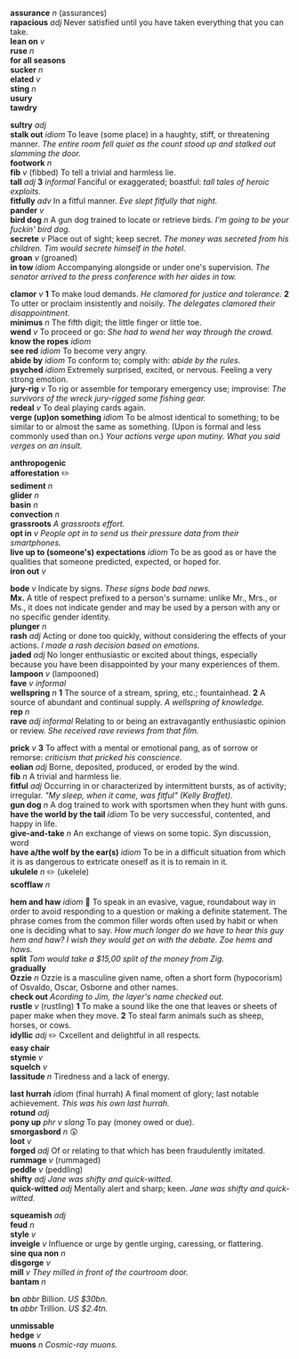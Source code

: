 

__assurance__ _n_ (assurances)  
__rapacious__ _adj_ Never satisfied until you have taken everything that you can take.  
__lean on__ _v_  
__ruse__ _n_  
__for all seasons__  
__sucker__ _n_  
__elated__ _v_  
__sting__ _n_  
__usury__  
__tawdry__  

__sultry__ _adj_  
__stalk out__ _idiom_ To leave (some place) in a haughty, stiff, or threatening manner. _The entire room fell quiet as the count stood up and stalked out slamming the door._  
__footwork__ _n_  
__fib__ _v_ (fibbed) To tell a trivial and harmless lie.  
__tall__ _adj_ __3__ _informal_ Fanciful or exaggerated; boastful: _tall tales of heroic exploits._  
__fitfully__ _adv_ In a fitful manner. _Eve slept fitfully that night._  
__pander__ _v_  
__bird dog__ _n_ A gun dog trained to locate or retrieve birds. _I'm going to be your fuckin' bird dog._  
__secrete__ _v_ Place out of sight; keep secret. _The money was secreted from his children._ _Tim would secrete himself in the hotel._  
__groan__ _v_ (groaned)  
__in tow__ _idiom_ Accompanying alongside or under one's supervision. _The senator arrived to the press conference with her aides in tow._  

__clamor__ _v_ __1__ To make loud demands. _He clamored for justice and tolerance._ __2__ To utter or proclaim insistently and noisily. _The delegates clamored their disappointment._  
__minimus__ _n_ The fifth digit; the little finger or little toe.  
__wend__ _v_ To proceed or go: _She had to wend her way through the crowd._  
__know the ropes__ _idiom_  
__see red__ _idiom_ To become very angry.  
__abide by__ _idiom_ To conform to; comply with: _abide by the rules._  
__psyched__ _idiom_ Extremely surprised, excited, or nervous. Feeling a very strong emotion.  
__jury-rig__ _v_ To rig or assemble for temporary emergency use; improvise: _The survivors of the wreck jury-rigged some fishing gear._  
__redeal__ _v_ To deal playing cards again.  
__verge (up)on something__ _idiom_ To be almost identical to something; to be similar to or almost the same as something. (Upon is formal and less commonly used than on.) _Your actions verge upon mutiny. What you said verges on an insult._  

__anthropogenic__  
__afforestation__ :pencil2:   
__sediment__ _n_  
__glider__ _n_  
__basin__ _n_  
__convection__ _n_  
__grassroots__ _A grassroots effort._  
__opt in__ _v_ _People opt in to send us their pressure data from their smartphones._  
__live up to (someone's) expectations__ _idiom_ To be as good as or have the qualities that someone predicted, expected, or hoped for.  
__iron out__ _v_  

__bode__ _v_ Indicate by signs. _These signs bode bad news._  
__Mx.__ A title of respect prefixed to a person's surname: unlike Mr., Mrs., or Ms., it does not indicate gender and may be used by a person with any or no specific gender identity.  
__plunger__ _n_  
__rash__ _adj_ Acting or done too quickly, without considering the effects of your actions. _I made a rash decision based on emotions._  
__jaded__ _adj_ No longer enthusiastic or excited about things, especially because you have been disappointed by your many experiences of them.  
__lampoon__ _v_ (lampooned)  
__fave__ _v_ _informal_  
__wellspring__ _n_ __1__ The source of a stream, spring, etc.; fountainhead. __2__ A source of abundant and continual supply. _A wellspring of knowledge._  
__rep__ _n_  
__rave__ _adj_ _informal_ Relating to or being an extravagantly enthusiastic opinion or review. _She received rave reviews from that film._  

__prick__ _v_ __3__ To affect with a mental or emotional pang, as of sorrow or remorse: _criticism that pricked his conscience._  
__eolian__ _adj_ Borne, deposited, produced, or eroded by the wind.  
__fib__ _n_ A trivial and harmless lie.  
__fitful__ _adj_ Occurring in or characterized by intermittent bursts, as of activity; irregular. _"My sleep, when it came, was fitful" (Kelly Braffet)._  
__gun dog__ _n_ A dog trained to work with sportsmen when they hunt with guns.  
__have the world by the tail__ _idiom_ To be very successful, contented, and happy in life.  
__give-and-take__ _n_ An exchange of views on some topic. _Syn_ discussion, word  
__have a/the wolf by the ear(s)__ _idiom_ To be in a difficult situation from which it is as dangerous to extricate oneself as it is to remain in it.  
__ukulele__ _n_ :pencil2: (ukelele)  
__scofflaw__ _n_  

__hem and haw__ _idiom_ :dart: To speak in an evasive, vague, roundabout way in order to avoid responding to a question or making a definite statement. The phrase comes from the common filler words often used by habit or when one is deciding what to say. _How much longer do we have to hear this guy hem and haw? I wish they would get on with the debate._ _Zoe hems and haws._  
__split__ _Tom would take a $15,00 split of the money from Zig._  
__gradually__  
__Ozzie__ _n_ Ozzie is a masculine given name, often a short form (hypocorism) of Osvaldo, Oscar, Osborne and other names.  
__check out__ _Acording to Jim, the layer's name checked out._  
__rustle__ _v_ (rustling) __1__ To make a sound like the one that leaves or sheets of paper make when they move. __2__ To steal farm animals such as sheep, horses, or cows.  
__idyllic__ _adj_ :pencil2: Cxcellent and delightful in all respects.  
__easy chair__  
__stymie__ _v_  
__squelch__ _v_  
__lassitude__ _n_ Tiredness and a lack of energy.  

__last hurrah__ _idiom_ (final hurrah) A final moment of glory; last notable achievement. _This was his own last hurrah._  
__rotund__ _adj_  
__pony up__ _phr v_ _slang_ To pay (money owed or due).  
__smorgasbord__ _n_ :astonished:  
__loot__ _v_  
__forged__ _adj_ Of or relating to that which has been fraudulently imitated.  
__rummage__ _v_ (rummaged)  
__peddle__ _v_ (peddling)  
__shifty__ _adj_ _Jane was shifty and quick-witted._  
__quick-witted__ _adj_ Mentally alert and sharp; keen. _Jane was shifty and quick-witted._  

__squeamish__ _adj_  
__feud__ _n_  
__style__ _v_  
__inveigle__ _v_ Influence or urge by gentle urging, caressing, or flattering.  
__sine qua non__ _n_  
__disgorge__ _v_  
__mill__ _v_ _They milled in front of the courtroom door._  
__bantam__ _n_  

__bn__ _abbr_ Billion. _US $30bn._  
__tn__ _abbr_ Trillion. _US $2.4tn._  

__unmissable__  
__hedge__ _v_  
__muons__ _n_ _Cosmic-ray muons._  

